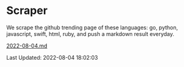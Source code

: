 # Scraper

We scrape the github trending page of these languages: go, python, javascript, swift, html, ruby, and push a markdown result everyday.

[2022-08-04.md](https://github.com/henson/Scraper/blob/master/2022-08-04.md)

Last Updated: 2022-08-04 18:02:03